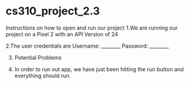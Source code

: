 # cs310_project_2.3

Instructions on how to open and run our project
1.We are running our project on a Pixel 2 with an API Version of 24

2.The user credentials are Username: ________ Password: ________

3. Potential Problems

4. In order to run out app, we have just been hitting the run button and everything should run. 
